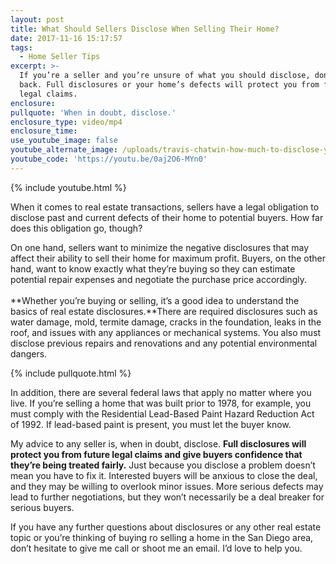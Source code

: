 ```yaml
---
layout: post
title: What Should Sellers Disclose When Selling Their Home?
date: 2017-11-16 15:17:57
tags:
  - Home Seller Tips
excerpt: >-
  If you’re a seller and you’re unsure of what you should disclose, don’t hold
  back. Full disclosures or your home’s defects will protect you from future
  legal claims.
enclosure:
pullquote: 'When in doubt, disclose.'
enclosure_type: video/mp4
enclosure_time:
use_youtube_image: false
youtube_alternate_image: /uploads/travis-chatwin-how-much-to-disclose-youtube.jpg
youtube_code: 'https://youtu.be/0aj2O6-MYn0'
---
```



{% include youtube.html %}

When it comes to real estate transactions, sellers have a legal obligation to disclose past and current defects of their home to potential buyers. How far does this obligation go, though?

On one hand, sellers want to minimize the negative disclosures that may affect their ability to sell their home for maximum profit. Buyers, on the other hand, want to know exactly what they’re buying so they can estimate potential repair expenses and negotiate the purchase price accordingly.<br><br>**Whether you’re buying or selling, it’s a good idea to understand the basics of real estate disclosures.**There are required disclosures such as water damage, mold, termite damage, cracks in the foundation, leaks in the roof, and issues with any appliances or mechanical systems. You also must disclose previous repairs and renovations and any potential environmental dangers.

{% include pullquote.html %}

In addition, there are several federal laws that apply no matter where you live. If you’re selling a home that was built prior to 1978, for example, you must comply with the Residential Lead-Based Paint Hazard Reduction Act of 1992. If lead-based paint is present, you must let the buyer know.

My advice to any seller is, when in doubt, disclose. **Full disclosures will protect you from future legal claims and give buyers confidence that they’re being treated fairly.** Just because you disclose a problem doesn’t mean you have to fix it. Interested buyers will be anxious to close the deal, and they may be willing to overlook minor issues. More serious defects may lead to further negotiations, but they won’t necessarily be a deal breaker for serious buyers.

If you have any further questions about disclosures or any other real estate topic or you’re thinking of buying ro selling a home in the San Diego area, don’t hesitate to give me call or shoot me an email. I’d love to help you.